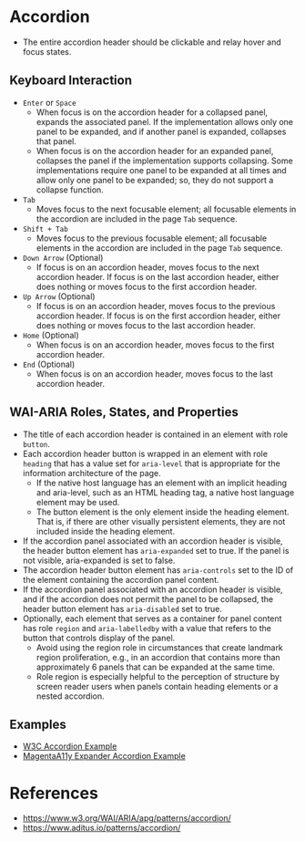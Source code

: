 
# Accordion
- The entire accordion header should be clickable and relay hover and focus states.

## Keyboard Interaction
- <code>Enter</code> or <code>Space</code>
  - When focus is on the accordion header for a collapsed panel, expands the associated panel. 
    If the implementation allows only one panel to be expanded, and if another panel is expanded, collapses that panel.
  - When focus is on the accordion header for an expanded panel, collapses the panel if the implementation supports collapsing. 
    Some implementations require one panel to be expanded at all times and allow only one panel to be expanded; 
    so, they do not support a collapse function.
- <code>Tab</code>
  - Moves focus to the next focusable element; all focusable elements in the accordion are included in the page <code>Tab</code> sequence.
- <code>Shift + Tab</code>
  - Moves focus to the previous focusable element; all focusable elements in the accordion are included in the page <code>Tab</code> sequence.
- <code>Down Arrow</code> (Optional)
  - If focus is on an accordion header, moves focus to the next accordion header. 
    If focus is on the last accordion header, either does nothing or moves focus to the first accordion header.
- <code>Up Arrow</code> (Optional)
  - If focus is on an accordion header, moves focus to the previous accordion header. 
    If focus is on the first accordion header, either does nothing or moves focus to the last accordion header.
- <code>Home</code> (Optional)
  - When focus is on an accordion header, moves focus to the first accordion header.
- <code>End</code> (Optional)
  - When focus is on an accordion header, moves focus to the last accordion header.

## WAI-ARIA Roles, States, and Properties
- The title of each accordion header is contained in an element with role <code>button</code>.
- Each accordion header button is wrapped in an element with role <code>heading</code> that has a value set for <code>aria-level</code> 
  that is appropriate for the information architecture of the page.
  - If the native host language has an element with an implicit heading and aria-level, such as an HTML heading tag, a native host language element may be used.
  - The button element is the only element inside the heading element. That is, if there are other visually persistent elements, they are not included inside the heading element.
- If the accordion panel associated with an accordion header is visible, the header button element has <code>aria-expanded</code> set to true. 
  If the panel is not visible, aria-expanded is set to false.
- The accordion header button element has <code>aria-controls</code> set to the ID of the element containing the accordion panel content.
- If the accordion panel associated with an accordion header is visible, and if the accordion does not permit the panel to be collapsed, 
  the header button element has <code>aria-disabled</code> set to true.
- Optionally, each element that serves as a container for panel content has role <code>region</code> and <code>aria-labelledby</code> with a value 
  that refers to the button that controls display of the panel.
  - Avoid using the region role in circumstances that create landmark region proliferation, e.g., in an accordion that contains more than approximately 6 panels that can be expanded at the same time.
  - Role region is especially helpful to the perception of structure by screen reader users when panels contain heading elements or a nested accordion.

## Examples
- [W3C Accordion Example](https://www.w3.org/WAI/ARIA/apg/patterns/accordion/examples/accordion/)
- [MagentaA11y Expander Accordion Example](https://www.magentaa11y.com/checklist-web/expander/)

# References
- https://www.w3.org/WAI/ARIA/apg/patterns/accordion/
- https://www.aditus.io/patterns/accordion/
